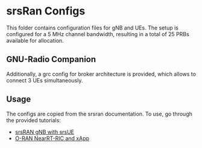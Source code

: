 # srsRan Configs
This folder contains configuration files for gNB and UEs. The setup is configured for a 5 MHz channel bandwidth, resulting in a total of 25 PRBs available for allocation.
## GNU-Radio Companion
Additionally, a grc config for broker architecture is provided, which allows to connect 3 UEs simultaneously.
## Usage
The configs are copied from the srsran documentation. To use, go through the provided tutorials:
 - [srsRAN gNB with srsUE](https://docs.srsran.com/projects/project/en/latest/tutorials/source/srsUE/source/index.html)
 - [O-RAN NearRT-RIC and xApp](https://docs.srsran.com/projects/project/en/latest/tutorials/source/near-rt-ric/source/index.html)
